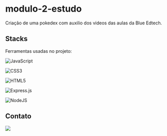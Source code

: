 # modulo-2-estudo
Criação de uma pokedex com auxilio dos videos das aulas da Blue Edtech.

## Stacks
Ferramentas usadas no projeto:


![JavaScript](https://img.shields.io/badge/javascript-%23323330.svg?style=for-the-badge&logo=javascript&logoColor=%23F7DF1E)

![CSS3](https://img.shields.io/badge/css3-%231572B6.svg?style=for-the-badge&logo=css3&logoColor=white)

![HTML5](https://img.shields.io/badge/html5-%23E34F26.svg?style=for-the-badge&logo=html5&logoColor=white)

![Express.js](https://img.shields.io/badge/express.js-%23404d59.svg?style=for-the-badge&logo=express&logoColor=%2361DAFB)

![NodeJS](https://img.shields.io/badge/node.js-6DA55F?style=for-the-badge&logo=node.js&logoColor=white)

## Contato

<a href="https://www.linkedin.com/in/giovanne-berteli-comba-0935bb230/" target="blank">
    <img src="https://cdn-icons-png.flaticon.com/512/174/174857.png">
</a>